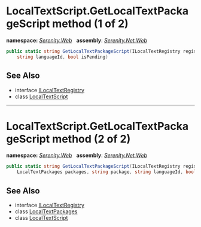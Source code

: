 # LocalTextScript.GetLocalTextPackageScript method (1 of 2)
**namespace:** *[Serenity.Web](../../README.md#serenity.web-namespace)*   **assembly**: *[Serenity.Net.Web](../../README.md)*

```csharp
public static string GetLocalTextPackageScript(ILocalTextRegistry registry, string includes, 
    string languageId, bool isPending)
```

## See Also

* interface [ILocalTextRegistry](../Serenity.Net.Core/../../Serenity.Abstractions/ILocalTextRegistry.md)
* class [LocalTextScript](../LocalTextScript.md)

---

# LocalTextScript.GetLocalTextPackageScript method (2 of 2)
**namespace:** *[Serenity.Web](../../README.md#serenity.web-namespace)*   **assembly**: *[Serenity.Net.Web](../../README.md)*

```csharp
public static string GetLocalTextPackageScript(ILocalTextRegistry registry, 
    LocalTextPackages packages, string package, string languageId, bool isPending)
```

## See Also

* interface [ILocalTextRegistry](../Serenity.Net.Core/../../Serenity.Abstractions/ILocalTextRegistry.md)
* class [LocalTextPackages](../LocalTextPackages.md)
* class [LocalTextScript](../LocalTextScript.md)